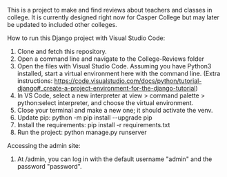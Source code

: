 This is a project to make and find reviews about teachers and classes in college.  It is currently designed right now for Casper College but may later be updated to included other colleges.

How to run this Django project with Visual Studio Code:

1. Clone and fetch this repository.
2. Open a command line and navigate to the College-Reviews folder
3. Open the files with Visual Studio Code.  Assuming you have Python3 installed, start a virtual environment here with the command line. (Extra instructions: https://code.visualstudio.com/docs/python/tutorial-django#_create-a-project-environment-for-the-django-tutorial)
4. In VS Code, select a new interpreter at view > command palette > python:select interpreter, and choose the virtual environment.
5. Close your terminal and make a new one; it should activate the venv.
6. Update pip: python -m pip install --upgrade pip
8. Install the requirements: pip install -r requirements.txt
9. Run the project: python manage.py runserver

Accessing the admin site:

1. At /admin, you can log in with the default username "admin" and the password "password".
